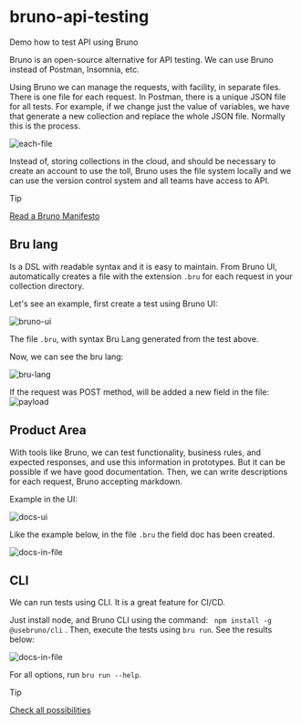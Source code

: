 # bruno-api-testing
Demo how to test API using Bruno   

Bruno is an open-source alternative for API testing. We can use Bruno instead of Postman, Insomnia, etc.  

Using Bruno we can manage the requests, with facility, in separate files. There is one file for each request. In Postman, there is a unique JSON file for all tests. For example, if we change just the value of variables, we have that generate a new collection and replace the whole JSON file. Normally this is the process.    


![each-file](./image/one-file-for-each-request.png)


Instead of, storing collections in the cloud, and should be necessary to create an account to use the toll, Bruno uses the file system locally and we can use the version control system and all teams have access to API.  

> [!TIP]  
> [Read a Bruno Manifesto](https://docs.usebruno.com/introduction/manifesto)   


##  Bru lang    

Is a DSL with readable syntax and it is easy to maintain. From Bruno UI, automatically creates a file with the extension `.bru` for each request in your collection directory.

Let's see an example, first create a test using Bruno UI:  

![bruno-ui](./image/bruno-get.png)



The file `.bru`, with syntax Bru Lang generated from the test above.  

Now, we can see the bru lang:   

![bru-lang](./image/bru-lang-get.png)


If the request was POST method, will be added a new field in the file:   
![payload](./image/payload.png)  



## Product Area     

With tools like Bruno, we can test functionality, business rules, and expected responses, and use this information in prototypes. But it can be possible if we have good documentation. Then, we can write descriptions for each request, Bruno accepting markdown.    

Example in the UI:  

![docs-ui](./image/doc.png)   

Like the example below, in the file `.bru` the field doc has been created.  

![docs-in-file](./image/docfile.png) 

## CLI    

We can run tests using CLI. It is a great feature for CI/CD.  

Just install node, and Bruno CLI using the command: ` npm install -g @usebruno/cli` . Then, execute the tests using `bru run`. See the results below:   

![docs-in-file](./image/docfile.png)   

For all options, run `bru run --help`.   


> [!TIP]  
> [Check all possibilities](https://docs.usebruno.com/bru-cli/overview)  

